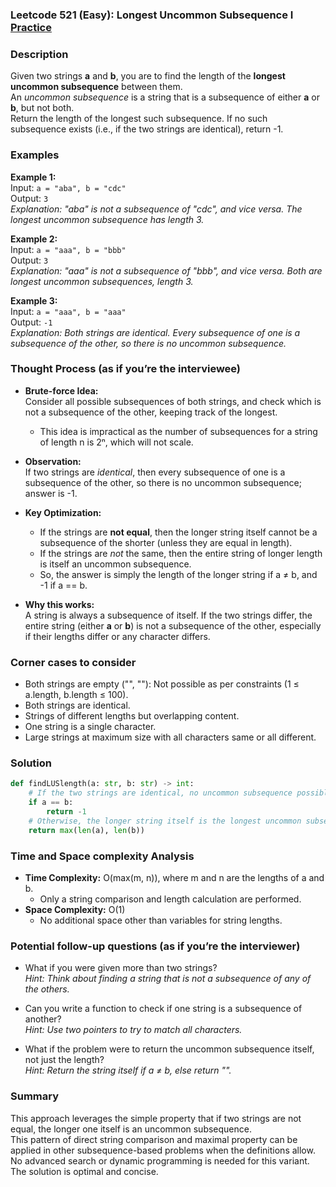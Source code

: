### Leetcode 521 (Easy): Longest Uncommon Subsequence I [Practice](https://leetcode.com/problems/longest-uncommon-subsequence-i)

### Description  
Given two strings **a** and **b**, you are to find the length of the **longest uncommon subsequence** between them.  
An *uncommon subsequence* is a string that is a subsequence of either **a** or **b**, but not both.  
Return the length of the longest such subsequence. If no such subsequence exists (i.e., if the two strings are identical), return -1.

### Examples  

**Example 1:**  
Input: `a = "aba", b = "cdc"`  
Output: `3`  
*Explanation: "aba" is not a subsequence of "cdc", and vice versa. The longest uncommon subsequence has length 3.*

**Example 2:**  
Input: `a = "aaa", b = "bbb"`  
Output: `3`  
*Explanation: "aaa" is not a subsequence of "bbb", and vice versa. Both are longest uncommon subsequences, length 3.*

**Example 3:**  
Input: `a = "aaa", b = "aaa"`  
Output: `-1`  
*Explanation: Both strings are identical. Every subsequence of one is a subsequence of the other, so there is no uncommon subsequence.*

### Thought Process (as if you’re the interviewee)  
- **Brute-force Idea:**  
  Consider all possible subsequences of both strings, and check which is not a subsequence of the other, keeping track of the longest.  
  - This idea is impractical as the number of subsequences for a string of length n is 2ⁿ, which will not scale.

- **Observation:**  
  If two strings are *identical*, then every subsequence of one is a subsequence of the other, so there is no uncommon subsequence; answer is -1.

- **Key Optimization:**  
  - If the strings are **not equal**, then the longer string itself cannot be a subsequence of the shorter (unless they are equal in length).  
  - If the strings are *not* the same, then the entire string of longer length is itself an uncommon subsequence.  
  - So, the answer is simply the length of the longer string if a ≠ b, and -1 if a == b.

- **Why this works:**  
  A string is always a subsequence of itself. If the two strings differ, the entire string (either **a** or **b**) is not a subsequence of the other, especially if their lengths differ or any character differs.

### Corner cases to consider  
- Both strings are empty ("", ""): Not possible as per constraints (1 ≤ a.length, b.length ≤ 100).
- Both strings are identical.
- Strings of different lengths but overlapping content.
- One string is a single character.
- Large strings at maximum size with all characters same or all different.

### Solution

```python
def findLUSlength(a: str, b: str) -> int:
    # If the two strings are identical, no uncommon subsequence possible
    if a == b:
        return -1
    # Otherwise, the longer string itself is the longest uncommon subsequence
    return max(len(a), len(b))
```

### Time and Space complexity Analysis  

- **Time Complexity:** O(max(m, n)), where m and n are the lengths of a and b.
  - Only a string comparison and length calculation are performed.
- **Space Complexity:** O(1)
  - No additional space other than variables for string lengths.

### Potential follow-up questions (as if you’re the interviewer)  

- What if you were given more than two strings?  
  *Hint: Think about finding a string that is not a subsequence of any of the others.*

- Can you write a function to check if one string is a subsequence of another?  
  *Hint: Use two pointers to try to match all characters.*

- What if the problem were to return the uncommon subsequence itself, not just the length?  
  *Hint: Return the string itself if a ≠ b, else return "".*

### Summary
This approach leverages the simple property that if two strings are not equal, the longer one itself is an uncommon subsequence.  
This pattern of direct string comparison and maximal property can be applied in other subsequence-based problems when the definitions allow.  
No advanced search or dynamic programming is needed for this variant. The solution is optimal and concise.